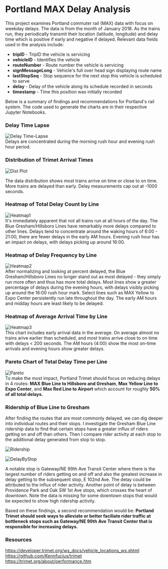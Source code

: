 # Portland MAX Delay Analysis
This project examines Portland commuter rail (MAX) data with focus on weekday delays. The data is from the month of January 2018. As the trains run, they periodically transmit their location (latitude, longitude) and delay time which is positive if early and negative if delayed. Relevant data fields used in the analysis include:
* **tripID** - TripID the vehicle is servicing
* **vehicleID** - Identifies the vehicle
* **routeNumber** - Route number the vehicle is servicing
* **signMessageLong** - Vehicle's full over head sign displaying route name
* **lastStopSeq** - Stop sequence for the next stop this vehicle is scheduled to serve
* **delay** - Delay of the vehicle along its schedule recorded in seconds
* **timestamp** - Time this position was initially recorded

Below is a summary of findings and recommendations for Portland's rail system. The code used to generate the charts are in their respective Jupyter Notebooks.

### Delay Time Lapse
![Delay Time-Lapse](/images/hour.gif)  
Delays are concentrated during the morning rush hour and evening rush hour period.

### Distribution of Trimet Arrival Times
![Dist Plot](/images/dist_plot.png)

The data distribution shows most trains arrive on time or close to on time. More trains are delayed than early. Delay measurements cap out at -1000 seconds.

### Heatmap of Total Delay Count by Line
![Heatmap1](/images/count_hm.png)  
It's immediately apparent that not all trains run at all hours of the day. The Blue Gresham/Hillsboro Lines have remarkably more delays compared to other lines. Delays tend to concentrate around the waking hours of 6:00 - 21:00, there are fewer delays in the early AM hours. Evening rush hour has an impact on delays, with delays picking up around 16:00.

### Heatmap of Delay Frequency by Line
![Heatmap2](/images/norm_hm.png)  
After normalizing and looking at percent delayed, the Blue Gresham/Hillsboro Lines no longer stand out as most delayed - they simply run more often and thus has more total delays. Most lines show a greater percentage of delays during the evening hours, with delays visibly picking up around the 16:00 rush hour mark. Select lines such as MAX Yellow to Expo Center persistently run late throughout the day. The early AM hours and midday hours are least likely to be delayed.

### Heatmap of Average Arrival Time by Line
![Heatmap3](/images/avgarrival_hm.png)  
This chart includes early arrival data in the average. On average almost no trains arive earlier than scheduled, and most trains arrive close to on time with delays < 200 seconds. The AM hours (4:00) show the most on-time arrivals and evening hours show greater delays.

### Pareto Chart of Total Delay Time per Line
![Pareto](/images/delays-pareto.png)  
To make the most impact, Portland Trimet should focus on reducing delays in 4 routes: **MAX Blue Line to Hillsboro and Gresham**, **Max Yellow Line to Expo Center**, and **Max Red Line to Airport** which account for roughly **50% of all total delays.**

### Ridership of Blue Line to Gresham
After finding the routes that are most commonly delayed, we can dig deeper into individual routes and their stops. I investigate the Gresham Blue Line ridership data to find that certain stops have a greater influx of riders getting on and off than others. Then I compare rider activity at each stop to the additional delay generated from stop to stop. 

![Ridership](/images/gresham_ridership.png)

![DelayByStop](/images/gresham_delay.png)

A notable stop is Gateway/NE 99th Ave Transit Center where there is the largest number of riders getting on and off and also the greatest increase in delay getting to the subsequent stop, E 102nd Ave. The delay could be attributed to the influx of rider activity. Another point of delay is between Providence Park and Oak SW 1st Ave stops, which crosses the heart of downtown. Note the data is missing for some downtown stops that would be expected to show high ridership activity. 

Based on these findings, a second recommendation would be: **Portland Trimet should seek ways to alleviate or better faciliate rider traffic at bottleneck stops such as Gateway/NE 99th Ave Transit Center that is responsible for increasing delays.**


### Resources
https://developer.trimet.org/ws_docs/vehicle_locations_ws.shtml
https://github.com/Kennfucius/trimet
https://trimet.org/about/performance.htm
